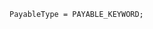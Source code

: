 <!-- This file is generated automatically by infrastructure scripts. Please don't edit by hand. -->

```{ .ebnf .slang-ebnf #PayableType }
PayableType = PAYABLE_KEYWORD;
```
